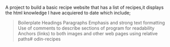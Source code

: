 A project to build a basic recipe website that has a list of recipes,it displays the html knowledge I have acquiered to date which include;
>Boilerplate
>Headings
>Paragraphs
>Emphasis and strong text formatting
>Use of comments to describe sections of program for readability
>Anchors (links) to both images and other web pages using relative paths# odin-recipes
